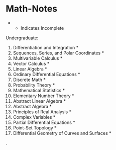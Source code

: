 # Math-Notes

* - Indicates Incomplete


Undergraduate:
1. Differentiation and Integration *
2. Sequences, Series, and Polar Coordinates *
3. Multivariable Calculus *
4. Vector Calculus *
5. Linear Algebra *
6. Ordinary Differential Equations *
7. Discrete Math *
1. Probability Theory *
2. Mathematical Statistics *
3. Elementary Number Theory *
4. Abstract Linear Algebra *
5. Abstract Algebra *
6. Principles of Real Analysis *
7. Complex Variables *
9. Partial Differential Equations *
10. Point-Set Topology *
12. Differential Geometry of Curves and Surfaces *



       

    
  .   













